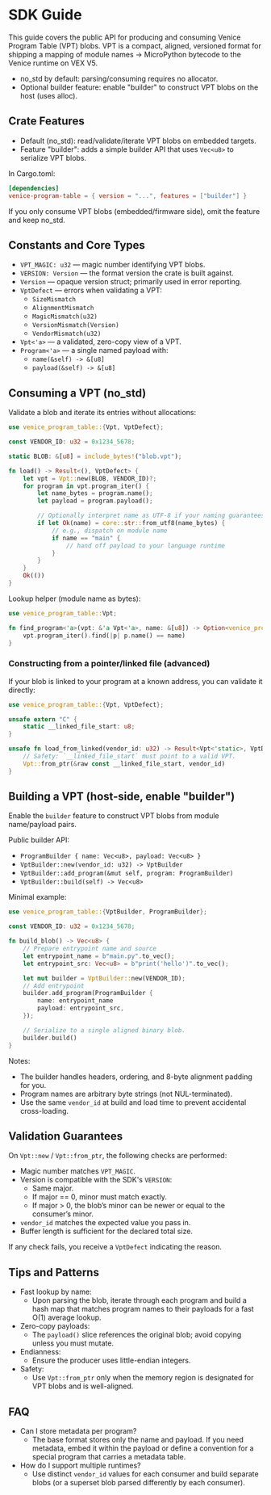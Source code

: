 # SDK Guide

This guide covers the public API for producing and consuming Venice Program Table (VPT) blobs. VPT is a compact, aligned, versioned format for shipping a mapping of module names → MicroPython bytecode to the Venice runtime on VEX V5.

- no_std by default: parsing/consuming requires no allocator.
- Optional builder feature: enable "builder" to construct VPT blobs on the host (uses alloc).

## Crate Features

- Default (no_std): read/validate/iterate VPT blobs on embedded targets.
- Feature "builder": adds a simple builder API that uses `Vec<u8>` to serialize VPT blobs.

In Cargo.toml:
```toml
[dependencies]
venice-program-table = { version = "...", features = ["builder"] }
```

If you only consume VPT blobs (embedded/firmware side), omit the feature and keep no_std.

## Constants and Core Types

- `VPT_MAGIC: u32` — magic number identifying VPT blobs.
- `VERSION: Version` — the format version the crate is built against.
- `Version` — opaque version struct; primarily used in error reporting.
- `VptDefect` — errors when validating a VPT:
  - `SizeMismatch`
  - `AlignmentMismatch`
  - `MagicMismatch(u32)`
  - `VersionMismatch(Version)`
  - `VendorMismatch(u32)`
- `Vpt<'a>` — a validated, zero-copy view of a VPT.
- `Program<'a>` — a single named payload with:
  - `name(&self) -> &[u8]`
  - `payload(&self) -> &[u8]`

## Consuming a VPT (no_std)

Validate a blob and iterate its entries without allocations:

```rust
use venice_program_table::{Vpt, VptDefect};

const VENDOR_ID: u32 = 0x1234_5678;

static BLOB: &[u8] = include_bytes!("blob.vpt");

fn load() -> Result<(), VptDefect> {
    let vpt = Vpt::new(BLOB, VENDOR_ID)?;
    for program in vpt.program_iter() {
        let name_bytes = program.name();
        let payload = program.payload();

        // Optionally interpret name as UTF-8 if your naming guarantees UTF-8.
        if let Ok(name) = core::str::from_utf8(name_bytes) {
            // e.g., dispatch on module name
            if name == "main" {
                // hand off payload to your language runtime
            }
        }
    }
    Ok(())
}
```

Lookup helper (module name as bytes):
```rust
use venice_program_table::Vpt;

fn find_program<'a>(vpt: &'a Vpt<'a>, name: &[u8]) -> Option<venice_program_table::Program<'a>> {
    vpt.program_iter().find(|p| p.name() == name)
}
```

### Constructing from a pointer/linked file (advanced)

If your blob is linked to your program at a known address, you can validate it directly:

```rust
use venice_program_table::{Vpt, VptDefect};

unsafe extern "C" {
    static __linked_file_start: u8;
}

unsafe fn load_from_linked(vendor_id: u32) -> Result<Vpt<'static>, VptDefect> {
    // Safety: `__linked_file_start` must point to a valid VPT.
    Vpt::from_ptr(&raw const __linked_file_start, vendor_id)
}
```

## Building a VPT (host-side, enable "builder")

Enable the `builder` feature to construct VPT blobs from module name/payload pairs.

Public builder API:
- `ProgramBuilder { name: Vec<u8>, payload: Vec<u8> }`
- `VptBuilder::new(vendor_id: u32) -> VptBuilder`
- `VptBuilder::add_program(&mut self, program: ProgramBuilder)`
- `VptBuilder::build(self) -> Vec<u8>`

Minimal example:
```rust
use venice_program_table::{VptBuilder, ProgramBuilder};

const VENDOR_ID: u32 = 0x1234_5678;

fn build_blob() -> Vec<u8> {
    // Prepare entrypoint name and source
    let entrypoint_name = b"main.py".to_vec();
    let entrypoint_src: Vec<u8> = b"print('hello')".to_vec();

    let mut builder = VptBuilder::new(VENDOR_ID);
    // Add entrypoint
    builder.add_program(ProgramBuilder {
        name: entrypoint_name
        payload: entrypoint_src,
    });

    // Serialize to a single aligned binary blob.
    builder.build()
}
```

Notes:
- The builder handles headers, ordering, and 8-byte alignment padding for you.
- Program names are arbitrary byte strings (not NUL-terminated).
- Use the same `vendor_id` at build and load time to prevent accidental cross-loading.

## Validation Guarantees

On `Vpt::new` / `Vpt::from_ptr`, the following checks are performed:
- Magic number matches `VPT_MAGIC`.
- Version is compatible with the SDK's `VERSION`:
  - Same major.
  - If major == 0, minor must match exactly.
  - If major > 0, the blob’s minor can be newer or equal to the consumer’s minor.
- `vendor_id` matches the expected value you pass in.
- Buffer length is sufficient for the declared total size.

If any check fails, you receive a `VptDefect` indicating the reason.

## Tips and Patterns

- Fast lookup by name:
  - Upon parsing the blob, iterate through each program and build a hash map that matches program names to their payloads for a fast O(1) average lookup.
- Zero-copy payloads:
  - The `payload()` slice references the original blob; avoid copying unless you must mutate.
- Endianness:
  - Ensure the producer uses little-endian integers.
- Safety:
  - Use `Vpt::from_ptr` only when the memory region is designated for VPT blobs and is well-aligned.

## FAQ

- Can I store metadata per program?
  - The base format stores only the name and payload. If you need metadata, embed it within the payload or define a convention for a special program that carries a metadata table.
- How do I support multiple runtimes?
  - Use distinct `vendor_id` values for each consumer and build separate blobs (or a superset blob parsed differently by each consumer).

